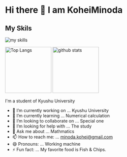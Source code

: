 # Hi there 👋 I am KoheiMinoda
## My Skils 
<img alt="my skills" src="https://skillicons.dev/icons?theme=light&perline=8&i=python,r,js,html,css,firebase,figma" />

<p align="left"> 
  <img alt="Top Langs" height="150px" src="https://github-readme-stats.vercel.app/api/top-langs/?username=KoheiMinoda&langs_count=6&theme=gruvbox&layout=compact&show_icons=true" />
  <img alt="github stats" height="150px" src="https://github-readme-stats.vercel.app/api?username=KoheiMinoda&theme=gruvbox" />
</p>


<!--
**KoheiMinoda/KoheiMinoda** is a ✨ _special_ ✨ repository because its `README.md` (this file) appears on your GitHub profile.

Here are some ideas to get you started:
-->

I'm a student of Kyushu University

- 🔭 I’m currently working on ... Kyushu University
- 🌱 I’m currently learning ... Numerical calculation
- 👯 I’m looking to collaborate on ... Special one
- 🤔 I’m looking for help with ... The study
- 💬 Ask me about ... Mathmatics
- 📫 How to reach me: ... minoda.kohei@gmail.com
- 😄 Pronouns: ... Working machine
- ⚡ Fun fact: ... My favorite food is Fish & Chips.
